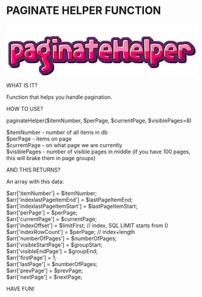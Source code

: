 PAGINATE HELPER FUNCTION
========================

![alt text](logo.png)
                                                                                                                                                
WHAT IS IT?

Function that helps you handle pagination.

HOW TO USE?

paginateHelper($itemNumber, $perPage, $currentPage, $visiblePages=8)    

$itemNumber - number of all items in db  
$perPage - items on page    
$currentPage - on what page we are currently    
$visiblePages - number of visible pages in middle (if you have 100 pages, this will brake them in page groups)   

AND THIS RETURNS?     

An array with this data:   

$arr['itemNumber'] =             $itemNumber;       
$arr['indexlastPageItemEnd'] =   $lastPageItemEnd;      
$arr['indexlastPageItemStart'] = $lastPageItemStart;       
$arr['perPage'] =                $perPage;      
$arr['currentPage'] =            $currentPage;    
$arr['indexOffset'] =            $limitFirst;           // index, SQL LIMIT starts from 0    
$arr['indexRowCount'] =          $perPage;              // index+length        
$arr['numberOfPages'] =          $numberOfPages;        
$arr['visibleStartPage'] =       $groupStart;   
$arr['visibleEndPage'] =         $groupEnd;		  			 
$arr['firstPage'] = 1;                 
$arr['lastPage'] =               $numberOfPages;	         
$arr['prevPage'] =               $prevPage;	          
$arr['nextPage'] =               $nextPage;	         
       
HAVE FUN!   
